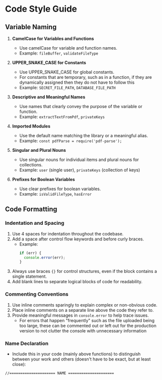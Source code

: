 # Code Style Guide

## Variable Naming

1. **CamelCase for Variables and Functions**
   - Use camelCase for variable and function names.
   - Example: `fileBuffer`, `validateFileType`

2. **UPPER_SNAKE_CASE for Constants**
   - Use UPPER_SNAKE_CASE for global constants.
   - For constants that are temporary, such as in a function, if they are dynamically assigned then they do not have to follow this
   - Example: `SECRET_FILE_PATH`, `DATABASE_FILE_PATH`

3. **Descriptive and Meaningful Names**
   - Use names that clearly convey the purpose of the variable or function.
   - Example: `extractTextFromPdf`, `privateKeys`

4. **Imported Modules**
   - Use the default name matching the library or a meaningful alias.
   - Example: `const pdfParse = require('pdf-parse');`

5. **Singular and Plural Nouns**
   - Use singular nouns for individual items and plural nouns for collections.
   - Example: `user` (single user), `privateKeys` (collection of keys)

6. **Prefixes for Boolean Variables**
   - Use clear prefixes for boolean variables.
   - Example: `isValidFileType`, `hasError`


## Code Formatting

### Indentation and Spacing
1. Use 4 spaces for indentation throughout the codebase.
2. Add a space after control flow keywords and before curly braces.
   - Example:
     ```javascript
     if (err) { 
       console.error(err); 
     }
     ```
3. Always use braces `{}` for control structures, even if the block contains a single statement.
4. Add blank lines to separate logical blocks of code for readability.



### Commenting Conventions

1. Use inline comments sparingly to explain complex or non-obvious code.
2. Place inline comments on a separate line above the code they refer to.
3. Provide meaningful messages in `console.error` to help trace issues.
    - For errors that happen "frequently" such as the file uploaded being too large, these can be commented out or left out for the production version to not clutter the console with unnecessary information



### Name Declaration

- Include this in your code (mainly above functions) to distinguish between your work and others (doesn't have to be exact, but at least close):
```
//===================== NAME =====================
```